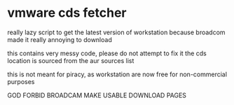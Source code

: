 # vmware cds fetcher

really lazy script to get the latest version of workstation because broadcom
made it really annoying to download

this contains very messy code, please do not attempt to fix it the cds location
is sourced from the aur sources list

this is not meant for piracy, as workstation are now free for non-commercial
purposes

GOD FORBID BROADCAM MAKE USABLE DOWNLOAD PAGES
